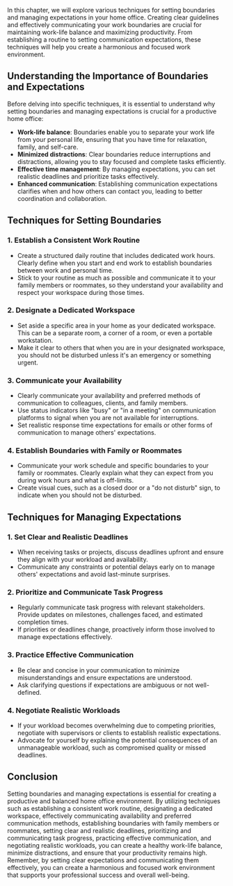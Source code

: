 
In this chapter, we will explore various techniques for setting boundaries and managing expectations in your home office. Creating clear guidelines and effectively communicating your work boundaries are crucial for maintaining work-life balance and maximizing productivity. From establishing a routine to setting communication expectations, these techniques will help you create a harmonious and focused work environment.

**Understanding the Importance of Boundaries and Expectations**
---------------------------------------------------------------

Before delving into specific techniques, it is essential to understand why setting boundaries and managing expectations is crucial for a productive home office:

* **Work-life balance**: Boundaries enable you to separate your work life from your personal life, ensuring that you have time for relaxation, family, and self-care.
* **Minimized distractions**: Clear boundaries reduce interruptions and distractions, allowing you to stay focused and complete tasks efficiently.
* **Effective time management**: By managing expectations, you can set realistic deadlines and prioritize tasks effectively.
* **Enhanced communication**: Establishing communication expectations clarifies when and how others can contact you, leading to better coordination and collaboration.

**Techniques for Setting Boundaries**
-------------------------------------

### **1. Establish a Consistent Work Routine**

* Create a structured daily routine that includes dedicated work hours. Clearly define when you start and end work to establish boundaries between work and personal time.
* Stick to your routine as much as possible and communicate it to your family members or roommates, so they understand your availability and respect your workspace during those times.

### **2. Designate a Dedicated Workspace**

* Set aside a specific area in your home as your dedicated workspace. This can be a separate room, a corner of a room, or even a portable workstation.
* Make it clear to others that when you are in your designated workspace, you should not be disturbed unless it's an emergency or something urgent.

### **3. Communicate your Availability**

* Clearly communicate your availability and preferred methods of communication to colleagues, clients, and family members.
* Use status indicators like "busy" or "in a meeting" on communication platforms to signal when you are not available for interruptions.
* Set realistic response time expectations for emails or other forms of communication to manage others' expectations.

### **4. Establish Boundaries with Family or Roommates**

* Communicate your work schedule and specific boundaries to your family or roommates. Clearly explain what they can expect from you during work hours and what is off-limits.
* Create visual cues, such as a closed door or a "do not disturb" sign, to indicate when you should not be disturbed.

**Techniques for Managing Expectations**
----------------------------------------

### **1. Set Clear and Realistic Deadlines**

* When receiving tasks or projects, discuss deadlines upfront and ensure they align with your workload and availability.
* Communicate any constraints or potential delays early on to manage others' expectations and avoid last-minute surprises.

### **2. Prioritize and Communicate Task Progress**

* Regularly communicate task progress with relevant stakeholders. Provide updates on milestones, challenges faced, and estimated completion times.
* If priorities or deadlines change, proactively inform those involved to manage expectations effectively.

### **3. Practice Effective Communication**

* Be clear and concise in your communication to minimize misunderstandings and ensure expectations are understood.
* Ask clarifying questions if expectations are ambiguous or not well-defined.

### **4. Negotiate Realistic Workloads**

* If your workload becomes overwhelming due to competing priorities, negotiate with supervisors or clients to establish realistic expectations.
* Advocate for yourself by explaining the potential consequences of an unmanageable workload, such as compromised quality or missed deadlines.

**Conclusion**
--------------

Setting boundaries and managing expectations is essential for creating a productive and balanced home office environment. By utilizing techniques such as establishing a consistent work routine, designating a dedicated workspace, effectively communicating availability and preferred communication methods, establishing boundaries with family members or roommates, setting clear and realistic deadlines, prioritizing and communicating task progress, practicing effective communication, and negotiating realistic workloads, you can create a healthy work-life balance, minimize distractions, and ensure that your productivity remains high. Remember, by setting clear expectations and communicating them effectively, you can create a harmonious and focused work environment that supports your professional success and overall well-being.
